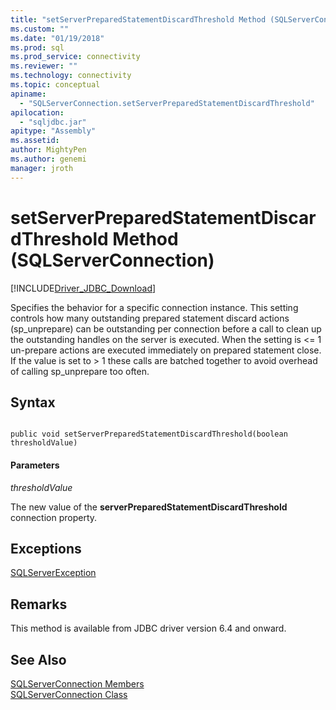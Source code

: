 ```yaml
---
title: "setServerPreparedStatementDiscardThreshold Method (SQLServerConnection) | Microsoft Docs"
ms.custom: ""
ms.date: "01/19/2018"
ms.prod: sql
ms.prod_service: connectivity
ms.reviewer: ""
ms.technology: connectivity
ms.topic: conceptual
apiname: 
  - "SQLServerConnection.setServerPreparedStatementDiscardThreshold"
apilocation: 
  - "sqljdbc.jar"
apitype: "Assembly"
ms.assetid:
author: MightyPen
ms.author: genemi
manager: jroth
---
```

# setServerPreparedStatementDiscardThreshold Method (SQLServerConnection)
[!INCLUDE[Driver_JDBC_Download](../../../includes/driver_jdbc_download.md)]

 Specifies the behavior for a specific connection instance. This setting controls how many outstanding prepared statement discard actions (sp_unprepare) can be outstanding per connection before a call to clean up the outstanding handles on the server is executed. When the setting is <= 1 un-prepare actions are executed immediately on prepared statement close. If the value is set to > 1 these calls are batched together to avoid overhead of calling sp_unprepare too often.


## Syntax  
  
```  
  
public void setServerPreparedStatementDiscardThreshold(boolean thresholdValue)  
```  

#### Parameters  
 *thresholdValue*  
 
 The new value of the **serverPreparedStatementDiscardThreshold** connection property.  
 
## Exceptions  
 [SQLServerException](../../../connect/jdbc/reference/sqlserverexception-class.md)  
 
## Remarks  
 This method is available from JDBC driver version 6.4 and onward.
 
## See Also  
 [SQLServerConnection Members](../../../connect/jdbc/reference/sqlserverconnection-members.md)   
 [SQLServerConnection Class](../../../connect/jdbc/reference/sqlserverconnection-class.md)  
  
  
